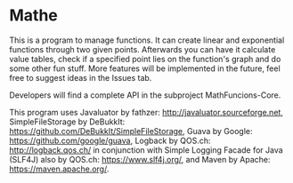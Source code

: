 # Mathe
This is a program to manage functions. It can create linear and exponential functions through two given points. Afterwards you can have it calculate value tables, check if a specified point lies on the function's graph and do some other fun stuff. More features will be implemented in the future, feel free to suggest ideas in the Issues tab.

Developers will find a complete API in the subproject MathFuncions-Core.

This program uses Javaluator by fathzer: http://javaluator.sourceforge.net, SimpleFileStorage by DeBukkIt: https://github.com/DeBukkIt/SimpleFileStorage, Guava by Google: https://github.com/google/guava, Logback by QOS.ch: http://logback.qos.ch/ in conjunction with Simple Logging Facade for Java (SLF4J) also by QOS.ch: https://www.slf4j.org/, and Maven by Apache: https://maven.apache.org/.
